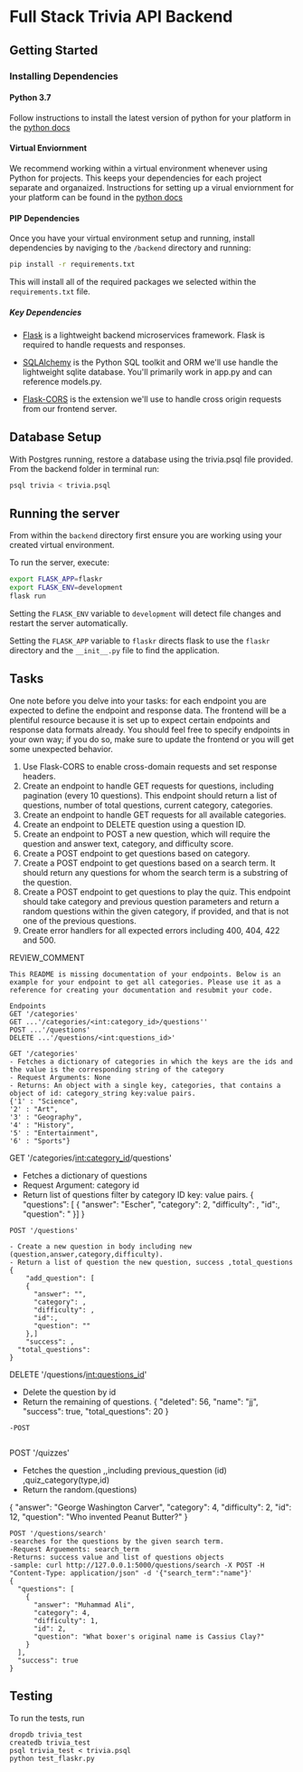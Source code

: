 # Full Stack Trivia API Backend

## Getting Started

### Installing Dependencies

#### Python 3.7

Follow instructions to install the latest version of python for your platform in the [python docs](https://docs.python.org/3/using/unix.html#getting-and-installing-the-latest-version-of-python)

#### Virtual Enviornment

We recommend working within a virtual environment whenever using Python for projects. This keeps your dependencies for each project separate and organaized. Instructions for setting up a virual enviornment for your platform can be found in the [python docs](https://packaging.python.org/guides/installing-using-pip-and-virtual-environments/)

#### PIP Dependencies

Once you have your virtual environment setup and running, install dependencies by naviging to the `/backend` directory and running:

```bash
pip install -r requirements.txt
```

This will install all of the required packages we selected within the `requirements.txt` file.

##### Key Dependencies

- [Flask](http://flask.pocoo.org/)  is a lightweight backend microservices framework. Flask is required to handle requests and responses.

- [SQLAlchemy](https://www.sqlalchemy.org/) is the Python SQL toolkit and ORM we'll use handle the lightweight sqlite database. You'll primarily work in app.py and can reference models.py.

- [Flask-CORS](https://flask-cors.readthedocs.io/en/latest/#) is the extension we'll use to handle cross origin requests from our frontend server.

## Database Setup
With Postgres running, restore a database using the trivia.psql file provided. From the backend folder in terminal run:
```bash
psql trivia < trivia.psql
```

## Running the server

From within the `backend` directory first ensure you are working using your created virtual environment.

To run the server, execute:

```bash
export FLASK_APP=flaskr
export FLASK_ENV=development
flask run
```

Setting the `FLASK_ENV` variable to `development` will detect file changes and restart the server automatically.

Setting the `FLASK_APP` variable to `flaskr` directs flask to use the `flaskr` directory and the `__init__.py` file to find the application.

## Tasks

One note before you delve into your tasks: for each endpoint you are expected to define the endpoint and response data. The frontend will be a plentiful resource because it is set up to expect certain endpoints and response data formats already. You should feel free to specify endpoints in your own way; if you do so, make sure to update the frontend or you will get some unexpected behavior.

1. Use Flask-CORS to enable cross-domain requests and set response headers.
2. Create an endpoint to handle GET requests for questions, including pagination (every 10 questions). This endpoint should return a list of questions, number of total questions, current category, categories.
3. Create an endpoint to handle GET requests for all available categories.
4. Create an endpoint to DELETE question using a question ID.
5. Create an endpoint to POST a new question, which will require the question and answer text, category, and difficulty score.
6. Create a POST endpoint to get questions based on category.
7. Create a POST endpoint to get questions based on a search term. It should return any questions for whom the search term is a substring of the question.
8. Create a POST endpoint to get questions to play the quiz. This endpoint should take category and previous question parameters and return a random questions within the given category, if provided, and that is not one of the previous questions.
9. Create error handlers for all expected errors including 400, 404, 422 and 500.

REVIEW_COMMENT
```
This README is missing documentation of your endpoints. Below is an example for your endpoint to get all categories. Please use it as a reference for creating your documentation and resubmit your code.

Endpoints
GET '/categories'
GET ...'/categories/<int:category_id>/questions''
POST ...'/questions'
DELETE ...'/questions/<int:questions_id>'

GET '/categories'
- Fetches a dictionary of categories in which the keys are the ids and the value is the corresponding string of the category
- Request Arguments: None
- Returns: An object with a single key, categories, that contains a object of id: category_string key:value pairs.
{'1' : "Science",
'2' : "Art",
'3' : "Geography",
'4' : "History",
'5' : "Entertainment",
'6' : "Sports"}

```
GET '/categories/<int:category_id>/questions'
- Fetches a dictionary of questions
- Request Argument: category id
- Return list of questions filter by category ID
key: value pairs.
{
     "questions": [
    {
      "answer": "Escher",
      "category": 2,
      "difficulty": ,
      "id":,
      "question": "
    }]
}
```
POST '/questions'

- Create a new question in body including new (question,answer,category,difficulty).
- Return a list of question the new question, success ,total_questions
{
    "add_question": [
    {
      "answer": "",
      "category": ,
      "difficulty": ,
      "id":,
      "question": ""
    },]
    "success": ,
  "total_questions":
}
```
DELETE '/questions/<int:questions_id>'
- Delete the question by id
- Return the remaining of questions.
{
  "deleted": 56,
  "name": "jj",
  "success": true,
  "total_questions": 20
}
```
-POST


```
POST '/quizzes'
- Fetches the question  ,,including previous_question (id) ,quiz_category(type,id)
- Return the random.(questions)

{
      "answer": "George Washington Carver",
      "category": 4,
      "difficulty": 2,
      "id": 12,
      "question": "Who invented Peanut Butter?"
    }

    POST '/questions/search'
    -searches for the questions by the given search term.
    -Request Arguements: search_term
    -Returns: success value and list of questions objects
    -sample: curl http://127.0.0.1:5000/questions/search -X POST -H "Content-Type: application/json" -d '{"search_term":"name"}'
    {
      "questions": [
        {
          "answer": "Muhammad Ali",
          "category": 4,
          "difficulty": 1,
          "id": 2,
          "question": "What boxer's original name is Cassius Clay?"
        }
      ],
      "success": true
    }

## Testing
To run the tests, run
```
dropdb trivia_test
createdb trivia_test
psql trivia_test < trivia.psql
python test_flaskr.py
```
